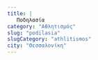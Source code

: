 ```yaml
---
title: |
   Ποδηλασία
category: "Αθλητισμός"
slug: "podilasia"
slugCategory: "athlitismos"
city: "Θεσσαλονίκη"
---
```


